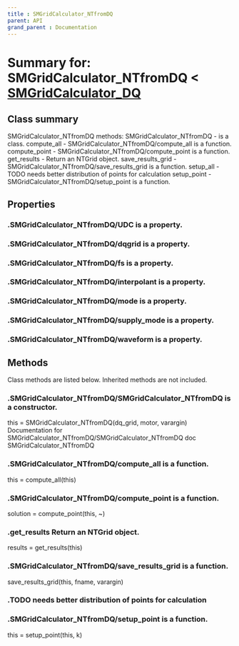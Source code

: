 ```yaml
---
title : SMGridCalculator_NTfromDQ
parent: API
grand_parent : Documentation
---
```

# Summary for: **SMGridCalculator_NTfromDQ**  < [SMGridCalculator_DQ](SMGridCalculator_DQ.html)

## Class summary

SMGridCalculator_NTfromDQ methods:
SMGridCalculator_NTfromDQ - is a class.
compute_all - SMGridCalculator_NTfromDQ/compute_all is a function.
compute_point - SMGridCalculator_NTfromDQ/compute_point is a function.
get_results - Return an NTGrid object.
save_results_grid - SMGridCalculator_NTfromDQ/save_results_grid is a function.
setup_all - TODO needs better distribution of points for calculation
setup_point - SMGridCalculator_NTfromDQ/setup_point is a function.

## Properties

### .SMGridCalculator_NTfromDQ/**UDC** is a property.

### .SMGridCalculator_NTfromDQ/**dqgrid** is a property.

### .SMGridCalculator_NTfromDQ/**fs** is a property.

### .SMGridCalculator_NTfromDQ/**interpolant** is a property.

### .SMGridCalculator_NTfromDQ/**mode** is a property.

### .SMGridCalculator_NTfromDQ/**supply_mode** is a property.

### .SMGridCalculator_NTfromDQ/**waveform** is a property.


## Methods

Class methods are listed below. Inherited methods are not included.

### .**SMGridCalculator_NTfromDQ**/SMGridCalculator_NTfromDQ is a constructor.
this = SMGridCalculator_NTfromDQ(dq_grid, motor, varargin)
Documentation for SMGridCalculator_NTfromDQ/SMGridCalculator_NTfromDQ
doc SMGridCalculator_NTfromDQ

### .SMGridCalculator_NTfromDQ/**compute_all** is a function.
this = compute_all(this)

### .SMGridCalculator_NTfromDQ/**compute_point** is a function.
solution = compute_point(this, ~)

### .**get_results** Return an NTGrid object.

results = get_results(this)

### .SMGridCalculator_NTfromDQ/**save_results_grid** is a function.
save_results_grid(this, fname, varargin)

### .TODO needs better distribution of points for calculation

### .SMGridCalculator_NTfromDQ/**setup_point** is a function.
this = setup_point(this, k)


